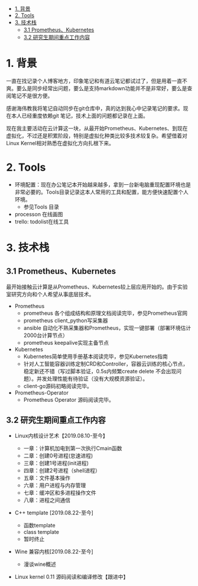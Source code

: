 <!-- TOC -->

- [1. 背景](#1-背景)
- [2. Tools](#2-tools)
- [3. 技术栈](#3-技术栈)
    - [3.1 Prometheus、Kubernetes](#31-prometheuskubernetes)
    - [3.2 研究生期间重点工作内容](#32-研究生期间重点工作内容)

<!-- /TOC -->
# 1. 背景
一直在找记录个人博客地方，印象笔记和有道云笔记都试过了，但是用着一直不爽。要么是同步经常出问题，要么是支持markdown功能并不是非常好，要么是查阅笔记不是很方便。

感谢海伟教我将笔记自动同步在git仓库中，真的达到我心中记录笔记的要求。现在本人已经重度依赖git 笔记，技术上面的问题都记录在上面。

现在我主要活动在云计算这一块，从最开始Prometheus、Kubernetes、到现在虚拟化，不过还是积累阶段，特别是虚拟化种类比较多技术较复杂。希望借着对Linux Kernel相对熟悉在虚拟化方向扎根下来。


# 2. Tools
* 环境配置：现在办公笔记本开始越来越多，拿到一台新电脑重现配置环境也是非常必要的。Tools目录记录这本人常用的工具和配置，能方便快速配置个人环境。
    * 参见Tools 目录
* processon 在线画图
* trello: todolist在线工具



# 3. 技术栈
## 3.1 Prometheus、Kubernetes
最开始接触云计算是从Prometheus、Kubernetes较上层应用开始的。由于实验室研究方向和个人希望从事底层技术。
* Prometheus
    * prometheus 各个组成结构和原理文档阅读完毕，参见Prometheus官网
    * prometheus client_python写采集器
    * ansible 自动化不熟采集器和Prometheus，实现一键部署（部署环境估计2000台计算节点）
    * prometheus keepalive实现主备节点
* Kubernetes
    * Kubernetes简单使用手册基本阅读完毕，参见Kubernetes指南
    * 针对人工智能容器训练定制CRD和Controller，容器云训练的核心节点，稳定新还不错（写过脚本验证，0.5s内频繁create delete 不会出现问题）。并发处理性能有待验证（没有大规模资源验证）。
    * client-go源码初略阅读完毕。
* Prometheus-Operator
    * Prometheus Operator 源码阅读完毕。
## 3.2 研究生期间重点工作内容
* Linux内核设计艺术【2019.08.10-至今】
    * 一章：计算机加电到第一次执行Cmain函数
    * 二章：创建0号进程(怠速进程)
    * 三章：创建1号进程(init进程)
    * 四章：创建2号进程（shell进程）
    * 五章：文件基本操作
    * 六章：用户进程与内存管理
    * 七章：缓冲区和多进程操作文件
    * 八章：进程之间通信


* C++ template [2019.08.22-至今]
    * 函数template
    * class template
    * 暂时终止

* Wine 兼容内核[2019.08.22-至今]
    * 漫谈wine概述

* Linux kernel 0.11 源码阅读和编译修改【跟进中】
